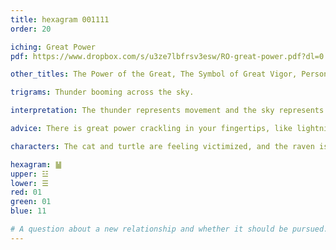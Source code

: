 ```yaml
---
title: hexagram 001111
order: 20

iching: Great Power
pdf: https://www.dropbox.com/s/u3ze7lbfrsv3esw/RO-great-power.pdf?dl=0

other_titles: The Power of the Great, The Symbol of Great Vigor, Persons of Great Authority, Great Strength, Great Invigorating, Great Maturity, Accumulated Force, The Strength of the Mighty, Righteous Power, Excessive Force

trigrams: Thunder booming across the sky. 

interpretation: The thunder represents movement and the sky represents strength and reach. Together this represents an opportunity to display great power, if you choose to use it. 

advice: There is great power crackling in your fingertips, like lightning bolts. That doesn't necessarily mean that you should use it, but it should at least be acknowledged and considered as something you must manage. Combining this power with equally great wisdom could benefit everyone involved.

characters: The cat and turtle are feeling victimized, and the raven is feeling heroic.

hexagram: ䷡
upper: ☳
lower: ☰
red: 01
green: 01
blue: 11

# A question about a new relationship and whether it should be pursued. 
---
```

